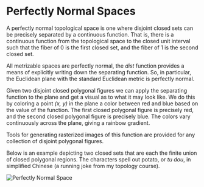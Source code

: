 # Perfectly Normal Spaces
A perfectly normal topological space is one where
disjoint closed sets can be precisely separated by
a continuous function. That is, there is a continuous
function from the topological space to the closed
unit interval such that the fiber of 0 is the first
closed set, and the fiber of 1 is the second closed set.

All metrizable spaces are perfectly normal, the
*dist* function provides a means of explicitly writing
down the separating function. So, in particular, the
Euclidean plane with the standard Euclidean metric is
perfectly normal.

Given two disjoint closed polygonal
figures we can apply the separating function to the
plane and get a visual as to what it may look like.
We do this by coloring a point *(x, y)* in the plane
a color between red and blue based on the value of the
function. The first closed polygonal figure is precisely
red, and the second closed polygonal figure is precisely
blue. The colors vary continuously across the plane, giving
a rainbow gradient.

Tools for generating rasterized images of this function
are provided for any collection of disjoint polygonal
figures.

Below is an example depicting two closed sets that are each the finite union
of closed polygonal regions. The characters spell out potato, or *tu dou*,
in simplified Chinese (a running joke from my topology course).

![Perfectly Normal Space](https://math.dartmouth.edu/~rmaguire/assets/potato.png "Perfectly Normal Space")
